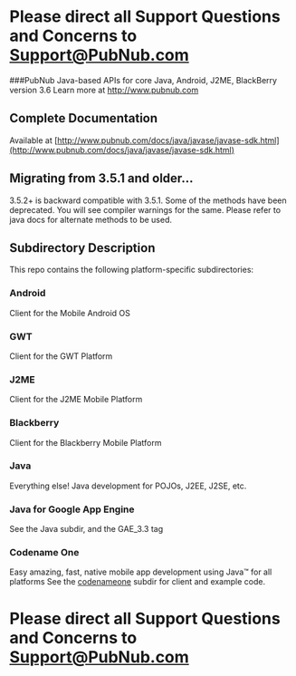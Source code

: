 # Please direct all Support Questions and Concerns to Support@PubNub.com

###PubNub Java-based APIs for core Java, Android, J2ME, BlackBerry version 3.6
Learn more at http://www.pubnub.com

## Complete Documentation
Available at [http://www.pubnub.com/docs/java/javase/javase-sdk.html](http://www.pubnub.com/docs/java/javase/javase-sdk.html)

## Migrating from 3.5.1 and older...

3.5.2+ is backward compatible with 3.5.1. Some of the methods have been deprecated.
You will see compiler warnings for the same. Please refer to java docs for alternate
methods to be used. 

## Subdirectory Description
This repo contains the following platform-specific subdirectories:

### Android
Client for the Mobile Android OS

### GWT
Client for the GWT Platform

### J2ME
Client for the J2ME Mobile Platform

### Blackberry
Client for the Blackberry Mobile Platform

### Java 
Everything else! Java development for POJOs, J2EE, J2SE, etc.

### Java for Google App Engine
See the Java subdir, and the GAE_3.3 tag

### Codename One
Easy amazing, fast, native mobile app development using Java™ for all platforms
See the [codenameone](codenameone) subdir for client and example code.

# Please direct all Support Questions and Concerns to Support@PubNub.com
